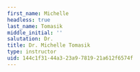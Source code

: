 ```yaml
---
first_name: Michelle
headless: true
last_name: Tomasik
middle_initial: ''
salutation: Dr.
title: Dr. Michelle Tomasik
type: instructor
uid: 144c1f31-44a3-23a9-7819-21a612f6574f
---
```

